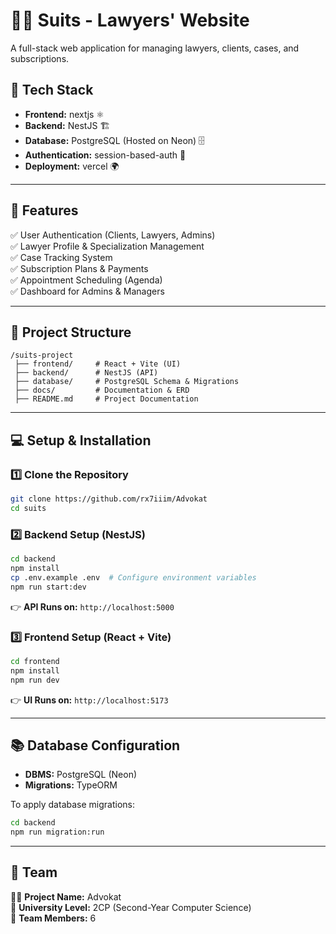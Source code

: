 # 🧑‍⚖️ Suits - Lawyers' Website  

A full-stack web application for managing lawyers, clients, cases, and subscriptions.  

## 🚀 Tech Stack  
- **Frontend:** nextjs ⚛️  
- **Backend:** NestJS 🏗️  
- **Database:** PostgreSQL (Hosted on Neon) 🗄️  
- **Authentication:** session-based-auth 🔑  
- **Deployment:** vercel 🌍  

---

## 📌 Features  
✅ User Authentication (Clients, Lawyers, Admins)  
✅ Lawyer Profile & Specialization Management  
✅ Case Tracking System  
✅ Subscription Plans & Payments  
✅ Appointment Scheduling (Agenda)  
✅ Dashboard for Admins & Managers  

---

## 📁 Project Structure  
```
/suits-project  
 ├── frontend/     # React + Vite (UI)  
 ├── backend/      # NestJS (API)  
 ├── database/     # PostgreSQL Schema & Migrations  
 ├── docs/         # Documentation & ERD  
 ├── README.md     # Project Documentation  
```

---

## 💻 Setup & Installation  

### 1️⃣ Clone the Repository  
```sh
git clone https://github.com/rx7iiim/Advokat
cd suits  
```

### 2️⃣ Backend Setup (NestJS)  
```sh
cd backend  
npm install  
cp .env.example .env  # Configure environment variables  
npm run start:dev  
```
👉 **API Runs on:** `http://localhost:5000`  

### 3️⃣ Frontend Setup (React + Vite)  
```sh
cd frontend  
npm install  
npm run dev  
```
👉 **UI Runs on:** `http://localhost:5173`  

---

## 📚 Database Configuration  
- **DBMS:** PostgreSQL (Neon)  
- **Migrations:** TypeORM  

To apply database migrations:  
```sh
cd backend  
npm run migration:run  
```

---

## 🚀 Team  
👨‍💻 **Project Name:** Advokat  
📌 **University Level:** 2CP (Second-Year Computer Science)  
👥 **Team Members:** 6  

